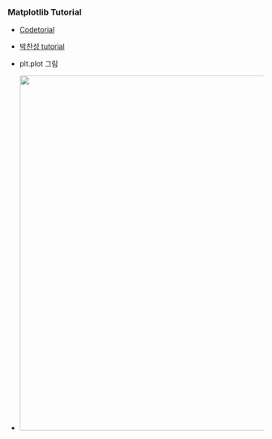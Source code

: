 ### Matplotlib Tutorial
* [Codetorial](https://codetorial.net/matplotlib/index.html)
* [박찬성 tutorial](https://nbviewer.org/github/rickiepark/handson-ml2/blob/master/tools_matplotlib.ipynb)

* plt.plot 그림
* <img src='https://matplotlib.org/3.1.1/_images/sphx_glr_anatomy_001.png' width="700" > </img>
